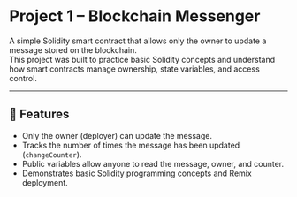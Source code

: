 # Project 1 – Blockchain Messenger

A simple Solidity smart contract that allows only the owner to update a message stored on the blockchain.  
This project was built to practice basic Solidity concepts and understand how smart contracts manage ownership, state variables, and access control.

---

## 🧩 Features
- Only the owner (deployer) can update the message.
- Tracks the number of times the message has been updated (`changeCounter`).
- Public variables allow anyone to read the message, owner, and counter.
- Demonstrates basic Solidity programming concepts and Remix deployment.


